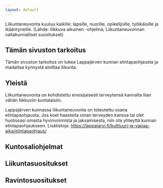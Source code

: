 ```yaml
---
layout: default
---
```


Liikuntaneuvonta kuuluu kaikille: lapsille, nuorille, opikelijoille, työikäisille ja ikääntyneille. (Lähde: liikkuva aikuinen -ohjelma; Liikuntaneuvonnan valtakunnalliset suositukset)

## Tämän sivuston tarkoitus
Tämän sivuston tarkoitus on tukea Lappajärven kunnan elintapaohjausta ja madaltaa kynnystä aloittaa liikunta.

## Yleistä
Liikuntaneuvonta on kohdistettu ensisijaisesti terveytensä kannalta liian vähän liikkuviin kuntalaisiin.

Lappajärven kunnassa liikuntaneuvonta on toteutettu osana elintapaohjausta. Jos koet haasteita oman terveyden kanssa tai olet huolissasi omasta hyvinvoinnista ja jaksamisesta, niin ota yhteyttä kunnan elintapaohjaukseen. Lisätietoja: https://lappajarvi.fi/kulttuuri-ja-vapaa-aika/elintapaohjaus/



## Kuntosaliohjelmat

## Liikuntasuositukset

## Ravintosuositukset




